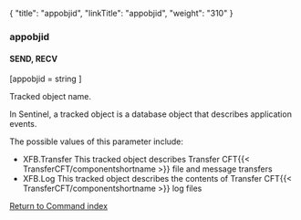 {
    "title": "appobjid",
    "linkTitle": "appobjid",
    "weight": "310"
}<span id="appobjid"></span>

### appobjid

#### SEND, RECV

\[appobjid = string \]

Tracked object name.

In Sentinel, a tracked object is a database object that describes
application events.

The possible values of this parameter include:

- XFB.Transfer
    This tracked object describes Transfer CFT{{< TransferCFT/componentshortname >}} file and message transfers
- XFB.Log This
    tracked object describes the contents of Transfer CFT{{< TransferCFT/componentshortname >}} log files

[Return to Command index](../../)
